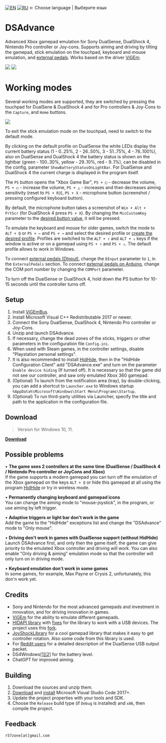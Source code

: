 [![EN](https://user-images.githubusercontent.com/9499881/33184537-7be87e86-d096-11e7-89bb-f3286f752bc6.png)](https://github.com/r57zone/DSAdvance/) 
[![RU](https://user-images.githubusercontent.com/9499881/27683795-5b0fbac6-5cd8-11e7-929c-057833e01fb1.png)](https://github.com/r57zone/DSAdvance/blob/master/README.RU.md)
← Choose language | Выберите язык

# DSAdvance
Advanced Xbox gamepad emulation for Sony DualSense, DualShock 4, Nintendo Pro controller or Joy-cons. Supports aiming and driving by tilting the gamepad, stick emulation on the touchpad, keyboard and mouse emulation, and [external pedals](https://github.com/r57zone/XboxExternalPedals). Works based on the driver [ViGEm](https://github.com/nefarius/ViGEmBus).

[![](https://user-images.githubusercontent.com/9499881/164945071-5b9f86dd-c396-45a5-817b-fc7068450f02.gif)](https://youtu.be/gkyqO_HuPnk)
[![](https://user-images.githubusercontent.com/9499881/164945073-cfa1bfb7-cb82-4714-b2ad-7ecd84a5bcfc.gif)](https://youtu.be/gkyqO_HuPnk)

# Working modes
Several working modes are supported, they are switched by pressing the touchpad for DualSene & DualShock 4 and for Pro controllers & Joy-Cons to the `Capture`, and `Home` buttons.

![](https://user-images.githubusercontent.com/9499881/173076115-3f520a03-41ff-4da9-a7a5-a3de405c779f.png)

To exit the stick emulation mode on the touchpad, need to switch to the default mode.


By clicking on the default profile on DualSense the white LEDs display the current battery status (1 - 0..25%, 2 - 26..50%, 3 - 51..75%, 4 - 76..100%), also on DualSense and DualShock 4 the battery status is shown on the lightbar (green - 100..30%, yellow - 29..10%, red - 9..1%), can be disabled in the config, parameter `ShowBatteryStatusOnLightBar`. For DualSense and DualShock 4 the current charge is displayed in the program itself.


The `PS` button opens the "Xbox Game Bar", `PS + □` - decrease the volume, `PS + ○` - increase the volume, `PS + △` - increases and then decreases aiming sensitivity (reset to `PS + R3`), `PS + X` - microphone button (screenshot / pressing configured keyboard button).


By default, the microphone button takes a screenshot of `Win + Alt + PrtScr` (for DualShock 4 press `PS + X`). By changing the `MicCustomKey` parameter to the [desired button value](https://github.com/r57zone/DSAdvance/blob/master/BINDINGS.md), it will be pressed.


To emulate the keyboard and mouse for older games, switch the mode to `ALT + Q` or `PS + ←` and `PS + →` and select the desired profile or [create the desired profile](https://github.com/r57zone/DSAdvance/blob/master/BINDINGS.md). Profiles are switched to the `ALT + ↑` and `ALT + ↓` keys if the window is active or on a gamepad using `PS + ↑` and `PS + ↓`. The default profile allows to work in Windows.


To connect [external pedals (DInput)](https://github.com/r57zone/XboxExternalPedals#setup-dinput-pedals-mh-et-live-board), change the `DInput` parameter to `1`, in the `ExternalPedals` section.  To connect [external pedals on Arduino](https://github.com/r57zone/XboxExternalPedals#setup-arduino-pedals), change the COM port number by changing the `COMPort` parameter.


To turn off the DualSense or DualShock 4, hold down the PS button for 10-15 seconds until the controller turns off.

## Setup
1. Install [ViGEmBus](https://github.com/nefarius/ViGEmBus/releases).
2. Install Microsoft Visual C++ Redistributable 2017 or newer.
3. Connect the Sony DualSense, DualShock 4, Nintendo Pro controller or Joy-Cons.
4. Unzip and launch DSAdvance.
5. If necessary, change the dead zones of the sticks, triggers or other parameters in the configuration file `Config.ini`.
6. When used with Steam games, in the controller settings, disable "Playstation personal settings".
7. It is also recommended to install [HidHide](https://github.com/nefarius/HidHide/releases), then in the "HidHide Configuration Client" add "DSAdvance.exe" and turn on the parameter `Enable device hiding` (If turned off). It is necessary so that the game did not see our controller, and saw only emulated Xbox 360 gamepad.
8. (Optional) To launch from the notification area (tray), by double-clicking, you can add a shortcut to `Launcher.exe` to Windows startup `%AppData%\Microsoft\Windows\Start Menu\Programs\Startup`.
9. (Optional) To run third-party utilities via Launcher, specify the title and path to the application in the configuration file.

## Download
>Version for Windows 10, 11.

**[Download](https://github.com/r57zone/DSAdvance/releases)**

## Possible problems
• **The game sees 2 controllers at the same time (DualSense / DualShock 4 / Nintendo Pro controller or JoyCons and Xbox)**<br>
If the game supports a modern gamepad you can turn off the emulation of the Xbox gamepad on the keys `ALT + Q` or hide this gamepad at all using the program [HidHide](https://github.com/ViGEm/HidHide) or try in wireless mode.



• **Permanently changing keyboard and gamepad icons**<br>
You can change the aiming mode to "mouse-joystick", in the program, or use aiming by left trigger.



• **Adaptive triggers or light bar don't work in the game**<br>
Add the game to the "HidHide" exceptions list and change the "DSAdvance" mode to "Only mouse".



• **Driving don't work in games with DualSense support (without HidHide)**<br>
Launch DSAdvance first, and only then the game itself, the game can give priority to the emulated Xbox controller and driving will work. You can also enable "Only driving & aiming" emulation mode so that the controller will only turn on in driving mode.



• **Keyboard emulation don't work in some games**<br>
In some games, for example, Max Payne or Crysis 2, unfortunately, this don'n work yet.

## Credits
* Sony and Nintendo for the most advanced gamepads and investment in innovation, and for driving innovation in games.
* [ViGEm](https://github.com/ViGEm) for the ability to emulate different gamepads.
* [HIDAPI library](https://github.com/signal11/hidapi) with [fixes](https://github.com/libusb/hidapi) for the library to work with a USB devices. The project uses this [fork](https://github.com/r57zone/hidapi).
* [JoyShockLibrary](https://github.com/JibbSmart/JoyShockLibrary) for a cool gamepad library that makes it easy to get controller rotation. Also some code from this library is used.
* For [Reddit users](https://www.reddit.com/r/gamedev/comments/jumvi5/dualsense_haptics_leds_and_more_hid_output_report/) for a detailed description of the DualSense USB output packet.
* DS4Windows[[1]](https://github.com/Jays2Kings/DS4Windows)[[2]](https://github.com/Ryochan7/DS4Windows) for the battery level.
* ChatGPT for improved aiming.

## Building
1. Download the sources and unzip them.
2. [Download](https://code.visualstudio.com/download) and [install](https://github.com/r57zone/RE4ExtendedControl/assets/9499881/69dafce6-fd57-4768-83eb-c1bb69901f07) Microsoft Visual Studio Code 2017+.
3. Update the project properties with your tools and SDK.
4. Choose the `Release` build type (if `Debug` is installed) and `x86`, then compile the project.

## Feedback
`r57zone[at]gmail.com`